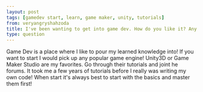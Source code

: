 ```yaml
---
layout: post
tags: [gamedev start, learn, game maker, unity, tutorials]
from: veryangryshahzoda
title: I've been wanting to get into game dev. How do you like it? Any Pointers?
type: question
---
```

Game Dev is a place where I like to pour my learned knowledge into! If you want to start I would pick up any popular game engine! Unity3D or Game Maker Studio are my favorites. Go through their tutorials and joint he forums. It took me a few years of tutorials before I really was writing my own code! When start it's always best to start with the basics and master them first!
